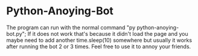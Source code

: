 # Python-Anoying-Bot

The program can run with the normal command "py python-anoying-bot.py";
If it does not work that's because it didn't load the page and you maybe need to add another time.sleep(10) somewhere but usually it works after running the bot 2 or 3 times.
Feel free to use it to annoy your friends.
